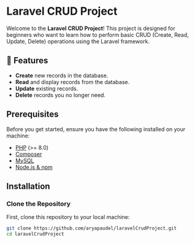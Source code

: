 #  Laravel CRUD Project

Welcome to the **Laravel CRUD Project**! This project is designed for beginners who want to learn how to perform basic CRUD (Create, Read, Update, Delete) operations using the Laravel framework.

## 🚀 Features

-  **Create** new records in the database.
-  **Read** and display records from the database.
-  **Update** existing records.
-  **Delete** records you no longer need.

##  Prerequisites

Before you get started, ensure you have the following installed on your machine:

- [PHP](https://www.php.net/downloads.php) (>= 8.0)
- [Composer](https://getcomposer.org/download/)
- [MySQL](https://www.mysql.com/downloads/)
- [Node.js & npm](https://nodejs.org/en/download/)

##  Installation

###  Clone the Repository

First, clone this repository to your local machine:

```bash
git clone https://github.com/aryapaudel/laravelCrudProject.git
cd laravelCrudProject
